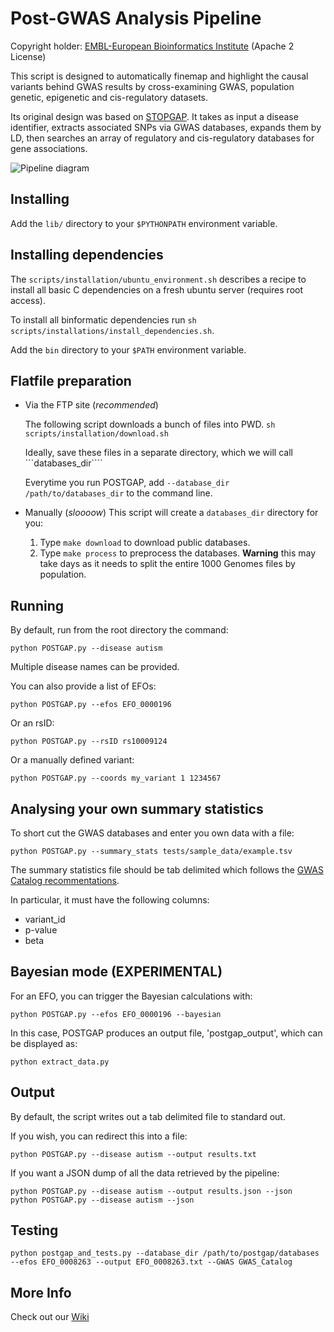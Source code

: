 Post-GWAS Analysis Pipeline
===========================

Copyright holder: [EMBL-European Bioinformatics Institute](http://www.ebi.ac.uk) (Apache 2 License)

This script is designed to automatically finemap and highlight the causal variants behind GWAS results by cross-examining GWAS, population genetic, epigenetic and cis-regulatory datasets.

Its original design was based on [STOPGAP](http://www.nature.com/ng/journal/v47/n8/full/ng.3314.html). It takes as input a disease identifier, extracts associated SNPs via GWAS databases, expands them by LD, then searches an array of regulatory and cis-regulatory databases for gene associations.

![Pipeline diagram](https://github.com/Ensembl/postgap/blob/master/POSTGAP%20pipeline.png "Pipeline diagram")

Installing
----------

Add the ```lib/``` directory to your ```$PYTHONPATH``` environment variable.

Installing dependencies
-----------------------

The `scripts/installation/ubuntu_environment.sh` describes a recipe to install all basic C dependencies on a fresh ubuntu server (requires root access). 

To install all binformatic dependencies run ```sh scripts/installations/install_dependencies.sh```. 

Add the ```bin``` directory to your ```$PATH``` environment variable.

Flatfile preparation
--------------------

* Via the FTP site (*recommended*)

  The following script downloads a bunch of files into PWD.
  ```sh scripts/installation/download.sh```

  Ideally, save these files in a separate directory, which we will call ```databases_dir````

  Everytime you run POSTGAP, add ```--database_dir /path/to/databases_dir``` to the command line.

* Manually (*sloooow*)
  This script will create a ```databases_dir``` directory for you:
  1. Type ```make download``` to download public databases.
  2. Type ```make process``` to preprocess the databases. **Warning** this may take days as it needs to split the entire 1000 Genomes files by population.

Running
-------

By default, run from the root directory the command: 

```
python POSTGAP.py --disease autism  
```

Multiple disease names can be provided.

You can also provide a list of EFOs:

```
python POSTGAP.py --efos EFO_0000196
```

Or an rsID:

```
python POSTGAP.py --rsID rs10009124
```

Or a manually defined variant:

```
python POSTGAP.py --coords my_variant 1 1234567 
```

Analysing your own summary statistics
-------------------------------------

To short cut the GWAS databases and enter you own data with a file:
```
python POSTGAP.py --summary_stats tests/sample_data/example.tsv
```

The summary statistics file should be tab delimited which follows the [GWAS Catalog recommentations](https://www.ebi.ac.uk/gwas/docs/methods/summary-statistics).

In particular, it must have the following columns:
- variant_id
- p-value
- beta

Bayesian mode (EXPERIMENTAL)
----------------------------

For an EFO, you can trigger the Bayesian calculations with:

```
python POSTGAP.py --efos EFO_0000196 --bayesian
```

In this case, POSTGAP produces an output file, 'postgap_output', which can be displayed as:
```
python extract_data.py
```

Output
------

By default, the script writes out a tab delimited file to standard out.

If you wish, you can redirect this into a file:

```
python POSTGAP.py --disease autism --output results.txt
```

If you want a JSON dump of all the data retrieved by the pipeline:

```
python POSTGAP.py --disease autism --output results.json --json
python POSTGAP.py --disease autism --json
```

Testing
-------

```
python postgap_and_tests.py --database_dir /path/to/postgap/databases --efos EFO_0008263 --output EFO_0008263.txt --GWAS GWAS_Catalog
```

More Info
---------

Check out our [Wiki](https://github.com/Ensembl/postgap/wiki)
